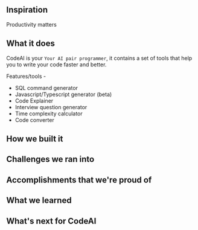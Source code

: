 ## Inspiration
Productivity matters 
## What it does
CodeAI is your `Your AI pair programmer`, it contains
a set of tools that help you to write your code faster and better.

Features/tools -
- SQL command generator
- Javascript/Typescript generator (beta)
- Code Explainer
- Interview question generator
- Time complexity  calculator
- Code converter
## How we built it

## Challenges we ran into

## Accomplishments that we're proud of

## What we learned

## What's next for CodeAI
